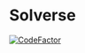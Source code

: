 # Solverse

[![CodeFactor](https://www.codefactor.io/repository/github/saalin/solverse/badge)](https://www.codefactor.io/repository/github/saalin/solverse)
